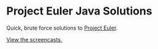 # Project Euler Java Solutions

Quick, brute force solutions to [Project Euler](http://projecteuler.net).

[View the screencasts.](http://www.youtube.com/playlist?list=PLA608CA386B07897C)
